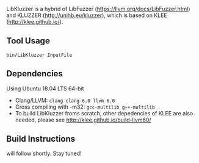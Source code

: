 LibKluzzer is a hybrid of LibFuzzer (https://llvm.org/docs/LibFuzzer.html) and KLUZZER (http://unihb.eu/kluzzer), which is based on KLEE (http://klee.github.io/).

## Tool Usage

`bin/LibKluzzer InputFile`

## Dependencies

Using Ubuntu 18.04 LTS 64-bit

* Clang/LLVM: `clang clang-6.0 llvm-6.0`
* Cross compiling with -m32: `gcc-multilib g++-multilib`
* To build LibKluzzer froms scratch, other depedencies of KLEE are also needed, please see http://klee.github.io/build-llvm60/

## Build Instructions

will follow shortly. Stay tuned!
